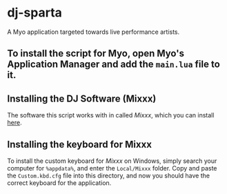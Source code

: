 # dj-sparta
A Myo application targeted towards live performance artists.

## To install the script for Myo, open Myo's Application Manager and add the ```main.lua``` file to it.

## Installing the DJ Software (Mixxx)

The software this script works with in called *Mixxx*, which you can install [here](http://www.mixxx.org/download/).

## Installing the keyboard for Mixxx

To install the custom keyboard for *Mixxx* on Windows, simply search your computer for ```%appdata%```, and enter the ```Local/Mixxx``` folder. Copy and paste the ```Custom.kbd.cfg``` file into this directory, and now you should have the correct keyboard for the application.


